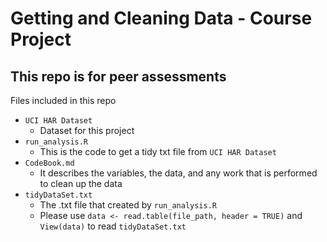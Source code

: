 # Getting and Cleaning Data - Course Project
## This repo is for peer assessments 

Files included in this repo
- `UCI HAR Dataset`
  - Dataset for this project 
- `run_analysis.R`
  - This is the code to get a tidy txt file from `UCI HAR Dataset`
- `CodeBook.md`
  - It describes the variables, the data, and any work that is performed to clean up the data
- `tidyDataSet.txt`
  - The .txt file that created by `run_analysis.R`
  - Please use `data <- read.table(file_path, header = TRUE)` and `View(data)` to read `tidyDataSet.txt`
